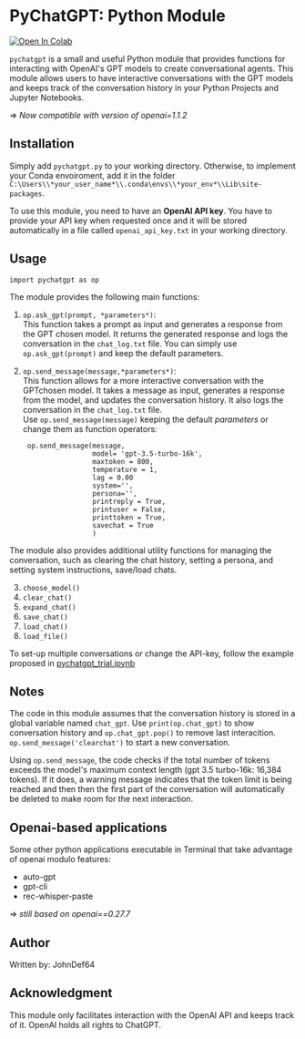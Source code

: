 # PyChatGPT: Python Module
[![Open In Colab](https://colab.research.google.com/assets/colab-badge.svg)](https://colab.research.google.com/github/johndef64/pychatgpt/blob/main/pychatgpt_trial.ipynb) 

`pychatgpt` is a small and useful Python module that provides functions for interacting with OpenAI's GPT models to create conversational agents. This module allows users to have interactive conversations with the GPT models and keeps track of the conversation history in your Python Projects and Jupyter Notebooks.

=> *Now compatible with version of openai=1.1.2*



## Installation

Simply add `pychatgpt.py` to your working directory. Otherwise, to implement your Conda envoiroment, add it in the folder `C:\Users\\*your_user_name*\\.conda\envs\\*your_env*\\Lib\site-packages`.

To use this module, you need to have an **OpenAI API key**. You have to provide your API key when requested once and it will be stored automatically in a file called `openai_api_key.txt` in your working directory.

## Usage
`import pychatgpt as op`

The module provides the following main functions:

1. `op.ask_gpt(prompt, *parameters*)`:  
This function takes a prompt as input and generates a response from the GPT chosen model. It returns the generated response and logs the conversation in the `chat_log.txt` file.
You can simply use `op.ask_gpt(prompt)` and keep the default parameters.

2. `op.send_message(message,*parameters*)`:  
This function allows for a more interactive conversation with the GPTchosen model. It takes a message as input, generates a response from the model, and updates the conversation history. It also logs the conversation in the `chat_log.txt` file.  
Use `op.send_message(message)` keeping the default *parameters* or change them as function operators:

        op.send_message(message,
                        model= 'gpt-3.5-turbo-16k',
                        maxtoken = 800,
                        temperature = 1,
                        lag = 0.00
                        system='',
                        persona='',
                        printreply = True,
                        printuser = False,
                        printtoken = True,
                        savechat = True
                        )



The module also provides additional utility functions for managing the conversation, such as clearing the chat history, setting a persona, and setting system instructions, save/load chats.

3. `choose_model()`
4. `clear_chat()`
5. `expand_chat()`
6. `save_chat()`
7. `load_chat()`
8. `load_file()`

To set-up multiple conversations or change the API-key, follow the example proposed in [pychatgpt_trial.ipynb](https://github.com/johndef64/pychatgpt/blob/main/pychatgpt_trial.ipynb)

## Notes
The code in this module assumes that the conversation history is stored in a global variable named `chat_gpt`. Use `print(op.chat_gpt)` to show conversation history and `op.chat_gpt.pop()` to remove last interacition. `op.send_message('clearchat')` to start a new conversation.

Using `op.send_message`, the code checks if the total number of tokens exceeds the model's maximum context length (gpt 3.5 turbo-16k: 16,384 tokens). If it does, a warning message indicates that the token limit is being reached and then then the first part of the conversation will automatically be deleted to make room for the next interaction.

## Openai-based applications 
Some other python applications executable in Terminal that take advantage of openai modulo features:
- auto-gpt
- gpt-cli
- rec-whisper-paste

=> *still based on openai==0.27.7*



## Author
Written by: JohnDef64 

## Acknowledgment
This module only facilitates interaction with the OpenAI API and keeps track of it. OpenAI holds all rights to ChatGPT.
